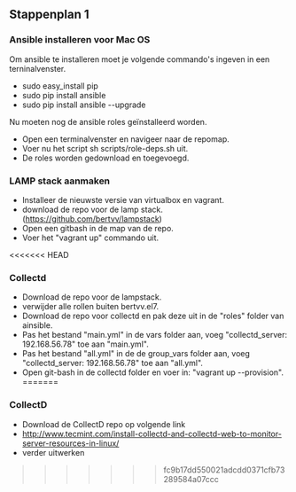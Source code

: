 ## Stappenplan 1

### Ansible installeren voor Mac OS
Om ansible te installeren moet je volgende commando's ingeven in een terninalvenster.

- sudo easy_install pip
- sudo pip install ansible
- sudo pip install ansible --upgrade

Nu moeten nog de ansible roles geïnstalleerd worden.

- Open een terminalvenster en navigeer naar de repomap.
- Voer nu het script sh scripts/role-deps.sh uit.
- De roles worden gedownload en toegevoegd.


### LAMP stack aanmaken
- Installeer de nieuwste versie van virtualbox en vagrant.
- download de repo voor de lamp stack. (https://github.com/bertvv/lampstack)
- Open een gitbash in de map van de repo.
- Voer het "vagrant up" commando uit.


<<<<<<< HEAD
### Collectd
- Download de repo voor de lampstack.
- verwijder alle rollen buiten bertvv.el7.
- Download de repo voor collectd en pak deze uit in de "roles" folder van ainsible.
- Pas het bestand "main.yml" in de vars folder aan, voeg "collectd_server: 192.168.56.78" toe aan "main.yml".
- Pas het bestand "all.yml" in de de group_vars folder aan, voeg "collectd_server: 192.168.56.78" toe aan "all.yml".
- Open git-bash in de collectd folder en voer in: "vagrant up --provision".
=======
### CollectD
- Download de CollectD repo op volgende link
- http://www.tecmint.com/install-collectd-and-collectd-web-to-monitor-server-resources-in-linux/
- verder uitwerken

>>>>>>> fc9b17dd550021adcdd0371cfb73289584a07ccc






